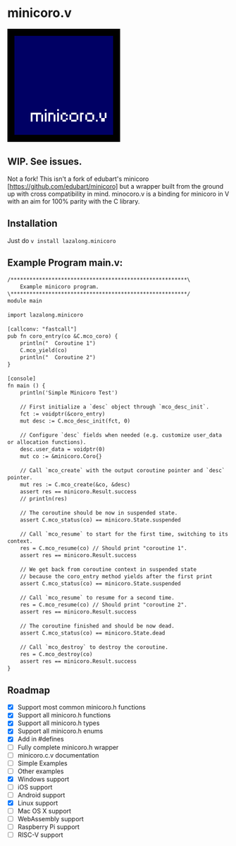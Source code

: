 # minicoro.v
![minicoro.v icon](icon.png)

## WIP. See issues.


Not a fork! This isn't a fork of edubart's minicoro [https://github.com/edubart/minicoro] but a wrapper built from the ground up with cross compatibility in mind.
minocoro.v is a binding for minicoro in V with an aim for 100% parity with the C library.


## Installation
Just do `v install lazalong.minicoro`
## Example Program main.v:
```
/********************************************************\
	Example minicoro program.
\********************************************************/
module main

import lazalong.minicoro

[callconv: "fastcall"]
pub fn coro_entry(co &C.mco_coro) {
	println("  Coroutine 1")
	C.mco_yield(co)
	println("  Coroutine 2")
}

[console]
fn main () {
	println('Simple Minicoro Test')

	// First initialize a `desc` object through `mco_desc_init`.
	fct := voidptr(&coro_entry)
	mut desc := C.mco_desc_init(fct, 0)

	// Configure `desc` fields when needed (e.g. customize user_data or allocation functions).
	desc.user_data = voidptr(0)
	mut co := &minicoro.Coro{}

	// Call `mco_create` with the output coroutine pointer and `desc` pointer.
	mut res := C.mco_create(&co, &desc)
	assert res == minicoro.Result.success
	// println(res)

	// The coroutine should be now in suspended state.
	assert C.mco_status(co) == minicoro.State.suspended

	// Call `mco_resume` to start for the first time, switching to its context.
	res = C.mco_resume(co) // Should print "coroutine 1".
	assert res == minicoro.Result.success

	// We get back from coroutine context in suspended state
	// because the coro_entry method yields after the first print
	assert C.mco_status(co) == minicoro.State.suspended

	// Call `mco_resume` to resume for a second time.
	res = C.mco_resume(co) // Should print "coroutine 2".
	assert res == minicoro.Result.success

	// The coroutine finished and should be now dead.
	assert C.mco_status(co) == minicoro.State.dead

	// Call `mco_destroy` to destroy the coroutine.
	res = C.mco_destroy(co)
	assert res == minicoro.Result.success
}

```
## Roadmap
- [x] Support most common minicoro.h functions
- [x] Support all minicoro.h functions
- [x] Support all minicoro.h types
- [x] Support all minicoro.h enums
- [x] Add in #defines
- [ ] Fully complete minicoro.h wrapper
- [ ] minicoro.c.v documentation
- [ ] Simple Examples
- [ ] Other examples
- [x] Windows support
- [ ] iOS support
- [ ] Android support
- [x] Linux support
- [ ] Mac OS X support
- [ ] WebAssembly support
- [ ] Raspberry Pi support
- [ ] RISC-V support
